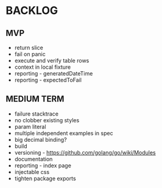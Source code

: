 # BACKLOG

## MVP
* return slice
* fail on panic
* execute and verify table rows
* context in local fixture
* reporting - generatedDateTime
* reporting - expectedToFail

## MEDIUM TERM
* failure stacktrace
* no clobber existing styles
* param literal
* multiple independent examples in spec
* big decimal binding?
* build
* versioning - https://github.com/golang/go/wiki/Modules
* documentation
* reporting - index page
* injectable css
* tighten package exports
